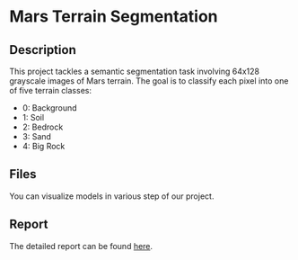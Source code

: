 # Mars Terrain Segmentation  

## Description  
This project tackles a semantic segmentation task involving 64x128 grayscale images of Mars terrain. The goal is to classify each pixel into one of five terrain classes:  
- 0: Background  
- 1: Soil  
- 2: Bedrock  
- 3: Sand  
- 4: Big Rock  

## Files  
You can visualize models in various step of our project.

## Report  
The detailed report can be found [here](./report/mars_terrain_report.pdf).
